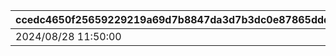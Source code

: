 |ccedc4650f25659229219a69d7b8847da3d7b3dc0e87865ddd8ca11f43180891|dcf3deb1123b52418d5bc046244d16d9272f85615f68a6e4defe0f49ccdbf481|83bf8a9ad2d48b8a8eecd03be5d1424d515c176ca39bf4c558800039003054fc|dc4b38862ab3b2144dbf752804f56917848c1bde8986c9c7b935c243fd737241|d5fb394f25bb9abd3c831b86fb3d0775ad8be4b87acf34d442b58c32fc341f8f|0ede7c04a2c109ece2d63a0740746cf7ffd94cce4c38ee09be7ea384485f51d6|5ca3d51eb0297b06497389df3745e4996d20eaed5054b5b5f9242b99fe845036|d5d0eef2b03b1a8d8ab23598710f8814da46cecf7d00e99e7e14f1af3004d6ae|1344975f8c710cb61017c27b775de8137731e6f569754af92738edaf033c8bfb|b4ebe913c1835b8d90d8de349fb3d36b8f61c84e8fad450a825143be586494b1|
| --- | --- | --- | --- | --- | --- | --- | --- | --- | --- |
|2024/08/28 11:50:00|https://priconne-redive.jp/news/update/27834/|2024/09/11 04:59:59|2024/09/11 04:59:59|1|https://priconne-redive.jp/news/update/27834/|https://priconne-redive.jp/news/update/27834/|1005|2024/09/11 04:59:59|0|